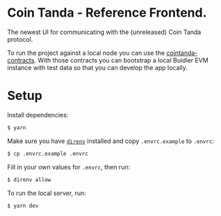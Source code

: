 # Coin Tanda - Reference Frontend.

The newest UI for communicating with the (unreleased) Coin Tanda protocol. 

To run the project against a local node you can use the [cointanda-contracts](https://github.com/cointanda/cointanda-contracts/). With those contracts you can bootstrap a local Buidler EVM instance with test data so that you can develop the app locally.

# Setup

Install dependencies:

```bash
$ yarn
```

Make sure you have [`direnv`](https://direnv.net/) installed and copy `.envrc.example` to `.envrc`:

```bash
$ cp .envrc.example .envrc
```

Fill in your own values for `.envrc`, then run:

```bash
$ direnv allow
```

To run the local server, run:

```
$ yarn dev
```
